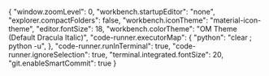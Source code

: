 {
    "window.zoomLevel": 0,
    "workbench.startupEditor": "none",
    "explorer.compactFolders": false,
    "workbench.iconTheme": "material-icon-theme",
    "editor.fontSize": 18,
    "workbench.colorTheme": "OM Theme (Default Dracula Italic)",
    "code-runner.executorMap": {
        "python": "clear ; python -u",
    },
    "code-runner.runInTerminal": true,
    "code-runner.ignoreSelection": true,
    "terminal.integrated.fontSize": 20,
    "git.enableSmartCommit": true
}
